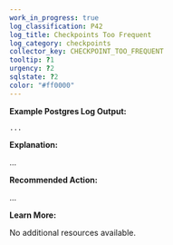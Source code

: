 ```yaml
---
work_in_progress: true
log_classification: P42
log_title: Checkpoints Too Frequent
log_category: checkpoints
collector_key: CHECKPOINT_TOO_FREQUENT
tooltip: ?1
urgency: ?2
sqlstate: ?2
color: "#ff0000"
---
```


**Example Postgres Log Output:**

```
...
```

**Explanation:**

...

**Recommended Action:**

...

**Learn More:**

No additional resources available.

